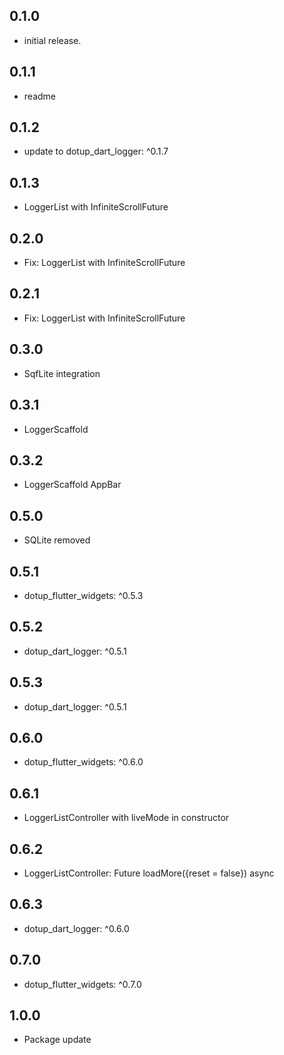 ## 0.1.0

* initial release.

## 0.1.1

* readme

## 0.1.2

* update to dotup_dart_logger: ^0.1.7

## 0.1.3

* LoggerList with InfiniteScrollFuture

## 0.2.0

* Fix: LoggerList with InfiniteScrollFuture

## 0.2.1

* Fix: LoggerList with InfiniteScrollFuture

## 0.3.0

* SqfLite integration

## 0.3.1

* LoggerScaffold

## 0.3.2

* LoggerScaffold AppBar

## 0.5.0

* SQLite removed

## 0.5.1

* dotup_flutter_widgets: ^0.5.3

## 0.5.2

* dotup_dart_logger: ^0.5.1

## 0.5.3

* dotup_dart_logger: ^0.5.1

## 0.6.0

* dotup_flutter_widgets: ^0.6.0

## 0.6.1

* LoggerListController with liveMode in constructor

## 0.6.2

* LoggerListController: Future<void> loadMore({reset = false}) async

## 0.6.3

* dotup_dart_logger: ^0.6.0

## 0.7.0

* dotup_flutter_widgets: ^0.7.0

## 1.0.0

* Package update
